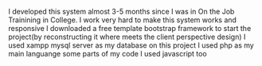 I developed this system almost 3-5 months since I was in On the Job Trainining in College. I work very hard to make this system works and responsive
I downloaded a free template bootstrap framework to start the project(by reconstructing it where meets the client perspective design)
I used xampp mysql server as my database on this project
I used php as my main languange 
some parts of my code I used javascript too

